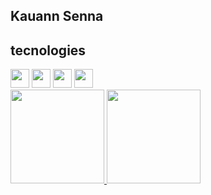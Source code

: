  ## Kauann Senna
 ## tecnologies
<div>
   <img height=30 widith=30 src="https://cdn.jsdelivr.net/gh/devicons/devicon@latest/icons/html5/html5-original.svg" /> 
   <img height=30 widith=30 src="https://cdn.jsdelivr.net/gh/devicons/devicon@latest/icons/css3/css3-original.svg" />
   <img height=30 widith=30 src="https://cdn.jsdelivr.net/gh/devicons/devicon@latest/icons/python/python-original.svg" />
   <img height=30 widith=30 src="https://cdn.jsdelivr.net/gh/devicons/devicon@latest/icons/cplusplus/cplusplus-plain.svg" />
</div>
<div>
 <a href="https://github.com/Ksenn0">
 <img loading="lazy" height="150em" src="https://github-readme-stats.vercel.app/api?username=Ksenn0&show_icons=true&theme=dracula&include_all_commits=true&count_private=true"/>
 <img loading="lazy" height="150em" src="https://github-readme-stats.vercel.app/api/top-langs/?username=Ksenn0&layout=compact&langs_count=7&theme=dracula"/>
</div> 
